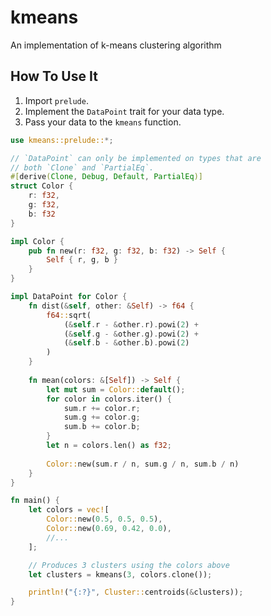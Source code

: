 kmeans
===

An implementation of k-means clustering algorithm

## How To Use It

1. Import `prelude`.
1. Implement the `DataPoint` trait for your data type.
1. Pass your data to the `kmeans` function.

```rust
use kmeans::prelude::*;

// `DataPoint` can only be implemented on types that are
// both `Clone` and `PartialEq`.
#[derive(Clone, Debug, Default, PartialEq)]
struct Color {
    r: f32,
    g: f32,
    b: f32
}

impl Color {
    pub fn new(r: f32, g: f32, b: f32) -> Self {
        Self { r, g, b }
    }
}

impl DataPoint for Color {
    fn dist(&self, other: &Self) -> f64 {
        f64::sqrt(
            (&self.r - &other.r).powi(2) +
            (&self.g - &other.g).powi(2) +
            (&self.b - &other.b).powi(2)
        )   
    }
    
    fn mean(colors: &[Self]) -> Self {
        let mut sum = Color::default();
        for color in colors.iter() {
            sum.r += color.r;
            sum.g += color.g;
            sum.b += color.b;
        }   
        let n = colors.len() as f32;
        
        Color::new(sum.r / n, sum.g / n, sum.b / n)
    }
}

fn main() {
    let colors = vec![
        Color::new(0.5, 0.5, 0.5),
        Color::new(0.69, 0.42, 0.0),
        //...
    ];

    // Produces 3 clusters using the colors above
    let clusters = kmeans(3, colors.clone());

    println!("{:?}", Cluster::centroids(&clusters));
}
```